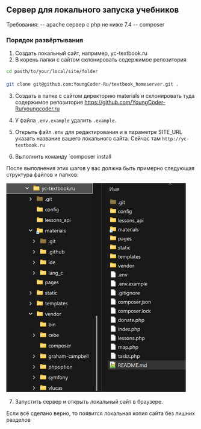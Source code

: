 ## Сервер для локального запуска учебников

Требования: 
-- apache сервер с php не ниже 7.4
-- composer


### Порядок развёртывания

1. Создать локальный сайт, например, yc-textbook.ru 
2. В корень папки с сайтом склонировать содержимое репозитория
```bash
cd pasth/to/your/local/site/folder

git clone git@github.com:YoungCoder-Ru/textbook_homeserver.git .
```
3. Создать в папке с сайтом директорию materials и склонировать туда содержимое репозитория https://github.com/YoungCoder-Ru/youngcoder.ru
4. У файла `.env.example` удалить `.example`.
5. Открыть файл .env для редактирования и в параметре SITE_URL указать название вашего локального сайта. Сейчас там `http://yc-textbook.ru`

6. Выполнить команду `composer install

После выполнения этих шагов у вас должна быть примерно следующая структура файлов и папков:

![Структура папок в директории локального сайта](./run_server.png)

7. Запустить сервер и открыть локальный сайт в браузере. 

Если всё сделано верно, то появится локальная копия сайта без лишних разделов
